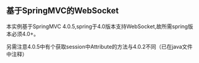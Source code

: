 ## 基于SpringMVC的WebSocket

本实例基于SpringMVC 4.0.5,spring于4.0版本支持WebSocket,故所需spring版本必须4.0+。

另需注意4.0.5中有个获取session中Attribute的方法与4.0.2不同（已在java文件中注释）
